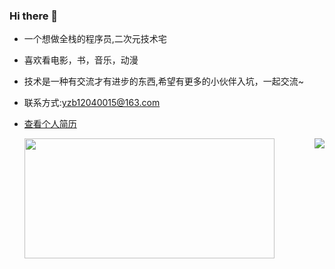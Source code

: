### Hi there 👋 
* 一个想做全栈的程序员,二次元技术宅
* 喜欢看电影，书，音乐，动漫
* 技术是一种有交流才有进步的东西,希望有更多的小伙伴入坑，一起交流~ 
* 联系方式:yzb12040015@163.com  
* [查看个人简历](https://gudanya123.github.io/myResume/)

  <img align="left"  width = "400" height = "192" src="https://p9-juejin.byteimg.com/tos-cn-i-k3u1fbpfcp/5f4a16b703c94b3fb16d028d0ecf8d65~tplv-k3u1fbpfcp-watermark.image">
<!-- 仓库统计信息 -->
<!-- ![](https://github-readme-stats.vercel.app/api?username=gudanya123&theme=dark) -->
<img align="right" src="https://github-readme-stats.vercel.app/api?username=gudanya123&show_icons=true&theme=Progressive">


<!-- [![Top Langs](https://github-readme-stats.vercel.app/api/top-langs/?username=gudanya123)](https://github.com/gudanya123/newbee-mall) -->

<!-- [![Top Langs](https://github-readme-stats.vercel.app/api/top-langs/?username=gudanya123&hide=javascript,html,css,php,scss,sass)](https://github.com/gudanya123/github-readme-stats) -->
